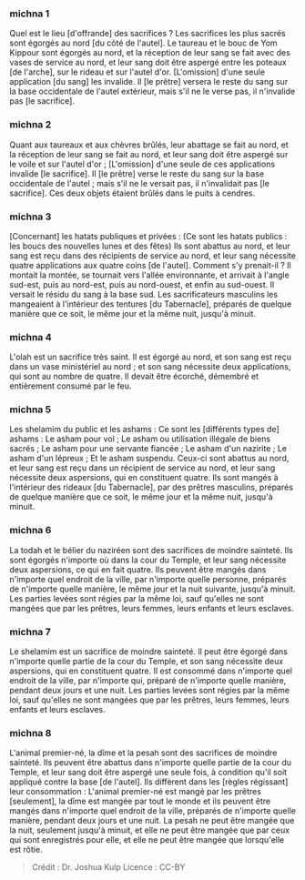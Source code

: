 
### michna 1
Quel est le lieu [d'offrande] des sacrifices ? Les sacrifices les plus sacrés sont égorgés au nord [du côté de l'autel]. Le taureau et le bouc de Yom Kippour sont égorgés au nord, et la réception de leur sang se fait avec des vases de service au nord, et leur sang doit être aspergé entre les poteaux [de l'arche], sur le rideau et sur l'autel d'or. [L'omission] d'une seule application [du sang] les invalide. Il [le prêtre] versera le reste du sang sur la base occidentale de l'autel extérieur, mais s'il ne le verse pas, il n'invalide pas [le sacrifice].

### michna 2
Quant aux taureaux et aux chèvres brûlés, leur abattage se fait au nord, et la réception de leur sang se fait au nord, et leur sang doit être aspergé sur le voile et sur l'autel d'or ; [L'omission] d'une seule de ces applications invalide [le sacrifice]. Il [le prêtre] verse le reste du sang sur la base occidentale de l'autel ; mais s'il ne le versait pas, il n'invalidait pas [le sacrifice]. Ces deux objets étaient brûlés dans le puits à cendres.

### michna 3
[Concernant] les hatats publiques et privées : (Ce sont les hatats publics : les boucs des nouvelles lunes et des fêtes) Ils sont abattus au nord, et leur sang est reçu dans des récipients de service au nord, et leur sang nécessite quatre applications aux quatre coins [de l'autel]. Comment s'y prenait-il ? Il montait la montée, se tournait vers l'allée environnante, et arrivait à l'angle sud-est, puis au nord-est, puis au nord-ouest, et enfin au sud-ouest. Il versait le résidu du sang à la base sud. Les sacrificateurs masculins les mangeaient à l'intérieur des tentures [du Tabernacle], préparés de quelque manière que ce soit, le même jour et la même nuit, jusqu'à minuit.

### michna 4
L'olah est un sacrifice très saint. Il est égorgé au nord, et son sang est reçu dans un vase ministériel au nord ; et son sang nécessite deux applications, qui sont au nombre de quatre. Il devait être écorché, démembré et entièrement consumé par le feu.

### michna 5
Les shelamim du public et les ashams : Ce sont les [différents types de] ashams : Le asham pour vol ; Le asham ou utilisation illégale de biens sacrés ; Le asham pour une servante fiancée ; Le asham d'un nazirite ; Le asham d'un lépreux ; Et le asham suspendu. Ceux-ci sont abattus au nord, et leur sang est reçu dans un récipient de service au nord, et leur sang nécessite deux aspersions, qui en constituent quatre. Ils sont mangés à l'intérieur des rideaux [du Tabernacle], par des prêtres masculins, préparés de quelque manière que ce soit, le même jour et la même nuit, jusqu'à minuit.

### michna 6
La todah et le bélier du naziréen sont des sacrifices de moindre sainteté. Ils sont égorgés n'importe où dans la cour du Temple, et leur sang nécessite deux aspersions, ce qui en fait quatre. Ils peuvent être mangés dans n'importe quel endroit de la ville, par n'importe quelle personne, préparés de n'importe quelle manière, le même jour et la nuit suivante, jusqu'à minuit. Les parties levées sont régies par la même loi, sauf qu'elles ne sont mangées que par les prêtres, leurs femmes, leurs enfants et leurs esclaves.

### michna 7
Le shelamim est un sacrifice de moindre sainteté. Il peut être égorgé dans n'importe quelle partie de la cour du Temple, et son sang nécessite deux aspersions, qui en constituent quatre. Il est consommé dans n'importe quel endroit de la ville, par n'importe qui, préparé de n'importe quelle manière, pendant deux jours et une nuit. Les parties levées sont régies par la même loi, sauf qu'elles ne sont mangées que par les prêtres, leurs femmes, leurs enfants et leurs esclaves.

### michna 8
L'animal premier-né, la dîme et la pesah sont des sacrifices de moindre sainteté. Ils peuvent être abattus dans n'importe quelle partie de la cour du Temple, et leur sang doit être aspergé une seule fois, à condition qu'il soit appliqué contre la base [de l'autel]. Ils diffèrent dans les [règles régissant] leur consommation : L'animal premier-né est mangé par les prêtres [seulement], la dîme est mangée par tout le monde et ils peuvent être mangés dans n'importe quel endroit de la ville, préparés de n'importe quelle manière, pendant deux jours et une nuit. La pesah ne peut être mangée que la nuit, seulement jusqu'à minuit, et elle ne peut être mangée que par ceux qui sont enregistrés pour elle, et elle ne peut être mangée que lorsqu'elle est rôtie.

>Crédit : Dr. Joshua Kulp
>Licence : CC-BY